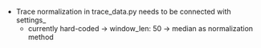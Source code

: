- Trace normalization in trace_data.py needs to be connected with settings_
    - currently hard-coded 
        -> window_len: 50
        -> median as normalization method